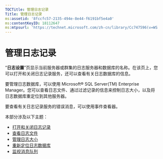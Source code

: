```yaml
---
TOCTitle: 管理日志记录
Title: 管理日志记录
ms:assetid: '8fccfc57-2135-494e-8e44-f6191bf5e4a0'
ms:contentKeyID: 18112647
ms:mtpsurl: 'https://technet.microsoft.com/zh-cn/library/Cc747596(v=WS.10)'
---
```


管理日志记录
============

“**日志设置**”页显示当前服务器或群集的日志服务器和数据库的名称。在该页上，您可以打开和关闭日志记录服务，还可以查看有关日志数据库的信息。

要管理日志数据库，可以使用 Microsoft® SQL Server(TM) Enterprise Manager。您可以查看日志文件、通过过滤记录的信息来控制日志大小，以及将日志数据库重定位到其他服务器。

要查看有关日志记录服务的错误消息，可以使用事件查看器。

本部分涉及以下主题：

-   [打开和关闭日志记录](https://technet.microsoft.com/50ccd827-2d39-41e7-a395-3d5f5836869b)
-   [查看日志文件](https://technet.microsoft.com/2dc9ed54-76d8-4721-ba93-194845de726a)
-   [管理日志大小](https://technet.microsoft.com/431b32b3-02f0-4666-b52c-183eb65154fd)
-   [重新定位日志数据库](https://technet.microsoft.com/34ea8045-dc94-422e-9601-29927cfc1534)
-   [监视消息队列](https://technet.microsoft.com/a7109399-3a84-4681-874b-f6ea1646b0a0)

